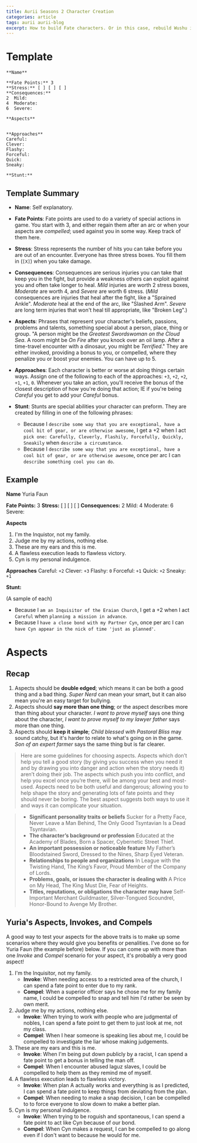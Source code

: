```yaml
---
title: Aurii Seasons 2 Character Creation
categories: article
tags: aurii aurii-blog
excerpt: How to build Fate characters. Or in this case, rebuild Wushu into Fate. 
---
```


# Template

```
**Name**

**Fate Points:** 3
**Stress:** [ ] [ ] [ ]
**Consequences:**
2  Mild:
4  Moderate:
6  Severe: 

**Aspects**


**Approaches**
Careful: 
Clever:
Flashy: 
Forceful: 
Quick: 
Sneaky: 

**Stunt:**

```

## Template Summary

* **Name**: Self explanatory.
* **Fate Points**: Fate points are used to do a variety of special actions in game. You start with 3, and either regain them after an arc or when your aspects are *compelled*; used against you in some way. Keep track of them here.
* **Stress**: Stress represents the number of hits you can take before you are out of an encounter. Everyone has three stress boxes. You fill them in (`[X]`) when you take damage. 
* **Consequences**: Consequences are serious injuries you can take that keep you in the fight, but provide a weakness others can exploit against you and often take longer to heal. *Mild* injuries are worth 2 stress boxes, *Moderate* are worth 4, and *Severe* are worth 6 stress. (*Mild* consequences are injuries that heal after the fight, like a "Sprained Ankle". *Moderate* heal at the end of the arc, like "Slashed Arm". *Severe* are long term injuries that won't heal till appropriate, like "Broken Leg".)
* **Aspects**: Phrases that represent your character's beliefs, passions, problems and talents, something special about a person, place, thing or group. "A person might be the *Greatest Swordswoman on the Cloud Sea*. A room might be *On Fire* after you knock over an oil lamp. After a time-travel encounter with a dinosaur, you might be *Terrified*." They are either invoked, providing a bonus to you, or compelled, where they penalize you or boost your enemies. You can have up to 5.
* **Approaches**: Each character is better or worse at doing things certain ways. Assign one of the following to each of the approaches: `+3`, `+2`, `+2`, `+1`, `+1`, `0`. Whenever you take an action, you'll receive the bonus of the closest description of how you're doing that action; IE if you're being *Careful* you get to add your *Careful* bonus. 

* **Stunt**: Stunts are special abilities your character can preform. They are created by filling in one of the following phrases:
    * Because I `describe some way that you are exceptional, have a cool bit of gear, or are otherwise awesome`, I get a +2 when I act `pick one: Carefully, Cleverly, Flashily, Forcefully, Quickly, Sneakily` when `describe a circumstance`.
    * Because I `describe some way that you are exceptional, have a cool bit of gear, or are otherwise awesome`, once per arc I can `describe something cool you can do`.
    
## Example

**Name** Yuria Faun

**Fate Points:** 3
**Stress:** [ ] [ ] [ ]
**Consequences:**
2  Mild:
4  Moderate:
6  Severe: 

**Aspects**
1. I'm the Inquistor, not my family.
2. Judge me by my actions, nothing else.
3. These are my ears and this is me.
4. A flawless execution leads to flawless victory.
5. Cyn is my personal indulgence. 


**Approaches**
Careful: `+2`
Clever: `+3`
Flashy: `0`
Forceful: `+1`
Quick: `+2`
Sneaky: `+1`

**Stunt:** 

(A sample of each)

* Because I `am an Inquisitor of the Eraian Church`, I get a +2 when I act `Careful` when `planning a mission in advance`.
* Because I `have a close bond with my Partner Cyn`, once per arc I can `have Cyn appear in the nick of time 'just as planned'`.

# Aspects

## Recap 

1. Aspects should be **double edged**; which means it can be both a good thing and a bad thing. *Super Nerd* can mean your smart, but it can also mean you're an easy target for bullying. 
2. Aspects should **say more than one thing**; or the aspect describes more than thing about your character. *I want to prove myself* says one thing about the character, *I want to prove myself to my lawyer father* says more than one thing. 
3. Aspects should **keep it simple**; *Child blessed with Pastoral Bliss* may sound catchy, but it's harder to relate to what's going on in the game. *Son of an expert farmer* says the same thing but is far clearer. 

> Here are some guidelines for choosing aspects. Aspects which don’t help you tell a good story (by giving you success when you need it and by drawing you into danger and action when the story needs it) aren’t doing their job. The aspects which push you into conflict, and help you excel once you’re there, will be among your best and most-used. Aspects need to be both useful and dangerous; allowing you to help shape the story and generating lots of fate points and they should never be boring. The best aspect suggests both ways to use it and ways it can complicate your situation.

> * **Significant personality traits or beliefs** Sucker for a Pretty Face, Never Leave a Man Behind, The Only Good Tsyntavian Is a Dead Tsyntavian.
> * **The character’s background or profession** Educated at the Academy of Blades, Born a Spacer, Cybernetic Street Thief. 
> * **An important possession or noticeable feature** My Father’s Bloodstained Sword, Dressed to the Nines, Sharp Eyed Veteran. 
> * **Relationships to people and organizations** In League with the Twisting Hand, The King’s Favor, Proud Member of the Company of Lords. 
> * **Problems, goals, or issues the character is dealing with** A Price on My Head, The King Must Die, Fear of Heights. 
> * **Titles, reputations, or obligations the character may have** Self- Important Merchant Guildmaster, Silver-Tongued Scoundrel, Honor-Bound to Avenge My Brother.

## Yuria's Aspects, Invokes, and Compels

A good way to test your aspects for the above traits is to make up some scenarios where they would give you benefits or penalities. I've done so for Yuria Faun (the example before) below. If you can come up with more than one *Invoke* and *Compel* scenario for your aspect, it's probably a very good aspect!

1. I'm the Inquisitor, not my family.
    * **Invoke**: When needing access to a restricted area of the church, I can spend a fate point to enter due to my rank.
    * **Compel**: When a superior officer says he chose me for my family name, I could be compelled to snap and tell him I'd rather be seen by own merit.
2. Judge me by my actions, nothing else.
    * **Invoke**: When trying to work with people who are judgmental of nobles, I can spend a fate point to get them to just look at me, not my class. 
    * **Compel**: When I hear someone is speaking lies about me, I could be compelled to investigate the liar whose making judgements. 
3. These are my ears and this is me.
    * **Invoke**: When I'm being put down publicly by a racist, I can spend a fate point to get a bonus in telling the man off.
    * **Compel**: When I encounter abused laguz slaves, I could be compelled to help them as they remind me of myself.
4. A flawless execution leads to flawless victory.
    * **Invoke**: When plan A actually works and everything is as I predicted, I can spend a fate point to keep things from deviating from the plan. 
    * **Compel**: When needing to make a snap decision, I can be compelled to to force everyone to slow down to make a better plan. 
5. Cyn is my personal indulgence. 
    * **Invoke**: When trying to be roguish and spontaneous, I can spend a fate point to act like Cyn because of our bond.
    * **Compel**: When Cyn makes a request, I can be compelled to go along even if I don't want to because he would for me.